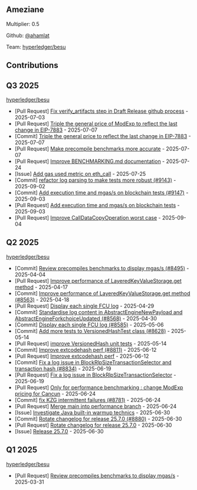 
## Ameziane
Multiplier: 0.5

Github: [@ahamlat](https://github.com/ahamlat)

Team: [hyperledger/besu](https://github.com/hyperledger/besu/pulls?q=author%3Aahamlat)

## Contributions

## Q3 2025


[hyperledger/besu](https://github.com/hyperledger/besu)
* [Pull Request] [Fix verify_artifacts step in Draft Release github process](https://github.com/hyperledger/besu/pull/8907) - 2025-07-03
* [Pull Request] [Triple the general price of ModExp to reflect the last change in EIP-7883](https://github.com/hyperledger/besu/pull/8922) - 2025-07-07
* [Commit] [Triple the general price to reflect the last change in EIP-7883](https://github.com/hyperledger/besu/commit/2026f87a39fad69f297df78a93ee7e801e7c5a1f) - 2025-07-07
* [Pull Request] [Make precompile benchmarks more accurate](https://github.com/hyperledger/besu/pull/8921) - 2025-07-07
* [Pull Request] [Improve BENCHMARKING.md documentation](https://github.com/hyperledger/besu/pull/9001) - 2025-07-24
* [Issue] [Add gas used metric on eth_call](https://github.com/hyperledger/besu/issues/9004) - 2025-07-25
* [Commit] [refactor log parsing to make tests more robust (#9143)](https://github.com/hyperledger/besu/commit/a3a11af16c0b73a90f8a27d0c6ecdd128418ca8c) - 2025-09-02
* [Commit] [Add execution time and mgas/s on blockchain tests (#9147)](https://github.com/hyperledger/besu/commit/3dedcc63da18e4186f48697a0e40d488cf6748e9) - 2025-09-03
* [Pull Request] [Add execution time and mgas/s on blockchain tests](https://github.com/hyperledger/besu/pull/9147) - 2025-09-03
* [Pull Request] [Improve CallDataCopyOperation worst case](https://github.com/hyperledger/besu/pull/9152) - 2025-09-04
## Q2 2025


[hyperledger/besu](https://github.com/hyperledger/besu)
* [Commit] [Review precompiles benchmarks to display mgas/s (#8495)](https://github.com/hyperledger/besu/commit/506a32ce7dc1a9ac64ae2083f43498c2bb867eb7) - 2025-04-04
* [Pull Request] [Improve performance of LayeredKeyValueStorage.get method](https://github.com/hyperledger/besu/pull/8563) - 2025-04-17
* [Commit] [Improve performance of LayeredKeyValueStorage.get method (#8563)](https://github.com/hyperledger/besu/commit/b6390a347b9287ed902a8bdf5f539e1d14fa5f26) - 2025-04-18
* [Pull Request] [Display each single FCU log](https://github.com/hyperledger/besu/pull/8585) - 2025-04-29
* [Commit] [Standardise log content in AbstractEngineNewPayload and AbstractEngineForkchoiceUpdated (#8568)](https://github.com/hyperledger/besu/commit/578805d8b7dfbc64455d29365a34c76fa4fb7783) - 2025-04-30
* [Commit] [Display each single FCU log (#8585)](https://github.com/hyperledger/besu/commit/14cdd1f618da9d31e70629c2707c0d2d47b28334) - 2025-05-06
* [Commit] [Add more tests to VersionedHashTest class (#8628)](https://github.com/hyperledger/besu/commit/21da649abc81e682076a78a0da9992ccc7dc3711) - 2025-05-14
* [Pull Request] [improve VersionedHash unit tests](https://github.com/hyperledger/besu/pull/8628) - 2025-05-14
* [Commit] [Improve extcodehash perf (#8811)](https://github.com/hyperledger/besu/commit/dda58fd5c9fcefe358ee6cad361c4441b24a19ea) - 2025-06-12
* [Pull Request] [Improve extcodehash perf](https://github.com/hyperledger/besu/pull/8811) - 2025-06-12
* [Commit] [Fix a log issue in BlockRlpSizeTransactionSelector and transaction hash (#8834)](https://github.com/hyperledger/besu/commit/27b84a3550364a330e796888fba977fdfdd9f071) - 2025-06-19
* [Pull Request] [Fix a log issue in BlockRlpSizeTransactionSelector](https://github.com/hyperledger/besu/pull/8834) - 2025-06-19
* [Pull Request] [Only for performance benchmarking : change ModExp pricing for Cancun](https://github.com/hyperledger/besu/pull/8853) - 2025-06-24
* [Commit] [fix KZG intermittent failures (#8781)](https://github.com/hyperledger/besu/commit/dd8b20237fdae81afc36f94c02a9180b0a5d171d) - 2025-06-24
* [Pull Request] [Merge main into performance branch](https://github.com/hyperledger/besu/pull/8851) - 2025-06-24
* [Issue] [Investigate Java built-in warmup technics](https://github.com/hyperledger/besu/issues/8883) - 2025-06-30
* [Commit] [Rotate changelog for release 25.7.0 (#8880)](https://github.com/hyperledger/besu/commit/a65e02e707aacbaa0eb1902ecac49e92620f3bf6) - 2025-06-30
* [Pull Request] [Rotate changelog for release 25.7.0](https://github.com/hyperledger/besu/pull/8880) - 2025-06-30
* [Issue] [Release 25.7.0](https://github.com/hyperledger/besu/issues/8879) - 2025-06-30
## Q1 2025

[hyperledger/besu](https://github.com/hyperledger/besu)
* [Pull Request] [Review precompiles benchmarks to display mgas/s](https://github.com/hyperledger/besu/pull/8495) - 2025-03-31
